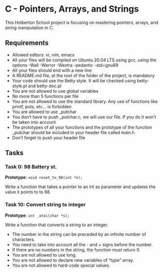 # C - Pointers, Arrays, and Strings

This Holberton School project is focusing on mastering pointers, arrays, and string manipulation in C.

## Requirements

- Allowed editors: vi, vim, emacs
- All your files will be compiled on Ubuntu 20.04 LTS using gcc, using the options -Wall -Werror -Wextra -pedantic -std=gnu89
- All your files should end with a new line
- A README.md file, at the root of the folder of the project, is mandatory
- Your code should use the Betty style. It will be checked using betty-style.pl and betty-doc.pl
- You are not allowed to use global variables
- No more than 5 functions per file
- You are not allowed to use the standard library. Any use of functions like printf, puts, etc… is forbidden
- You are allowed to use _putchar
- You don’t have to push _putchar.c, we will use our file. If you do it won’t be taken into account
- The prototypes of all your functions and the prototype of the function _putchar should be included in your header file called main.h
- Don’t forget to push your header file

## Tasks

### Task 0: 98 Battery st.

**Prototype**: `void reset_to_98(int *n);`

Write a function that takes a pointer to an int as parameter and updates the value it points to to 98.


### Task 10: Convert string to integer

**Prototype**: `int _atoi(char *s);`

Write a function that converts a string to an integer.

- The number in the string can be preceded by an infinite number of characters.
- You need to take into account all the - and + signs before the number.
- If there are no numbers in the string, the function must return 0.
- You are not allowed to use long.
- You are not allowed to declare new variables of “type” array.
- You are not allowed to hard-code special values.
